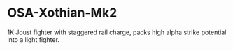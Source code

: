 # OSA-Xothian-Mk2
1K Joust fighter with staggered rail charge, packs high alpha strike potential into a light fighter.
